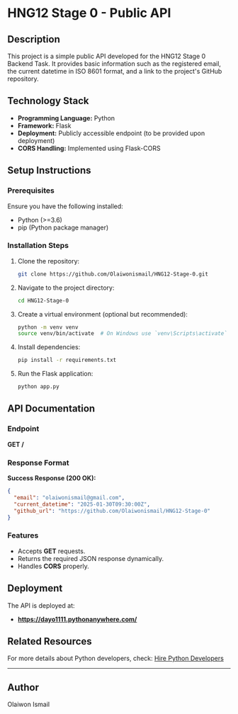  

# HNG12 Stage 0 - Public API

## Description
This project is a simple public API developed for the HNG12 Stage 0 Backend Task. It provides basic information such as the registered email, the current datetime in ISO 8601 format, and a link to the project's GitHub repository.

## Technology Stack
- **Programming Language:** Python
- **Framework:** Flask
- **Deployment:** Publicly accessible endpoint (to be provided upon deployment)
- **CORS Handling:** Implemented using Flask-CORS

## Setup Instructions
### Prerequisites
Ensure you have the following installed:
- Python (>=3.6)
- pip (Python package manager)

### Installation Steps
1. Clone the repository:
   ```bash
   git clone https://github.com/Olaiwonismail/HNG12-Stage-0.git
   ```
2. Navigate to the project directory:
   ```bash
   cd HNG12-Stage-0
   ```
3. Create a virtual environment (optional but recommended):
   ```bash
   python -m venv venv
   source venv/bin/activate  # On Windows use `venv\Scripts\activate`
   ```
4. Install dependencies:
   ```bash
   pip install -r requirements.txt
   ```
5. Run the Flask application:
   ```bash
   python app.py
   ```

## API Documentation
### Endpoint
**GET /**

### Response Format
**Success Response (200 OK):**
```json
{
  "email": "olaiwonismail@gmail.com",
  "current_datetime": "2025-01-30T09:30:00Z",
  "github_url": "https://github.com/Olaiwonismail/HNG12-Stage-0"
}
```

### Features
- Accepts **GET** requests.
- Returns the required JSON response dynamically.
- Handles **CORS** properly.

## Deployment
The API is deployed at:
- **https://dayo1111.pythonanywhere.com/** 

## Related Resources
For more details about Python developers, check:
[Hire Python Developers](https://hng.tech/hire/python-developers)

---

## Author
Olaiwon Ismail

